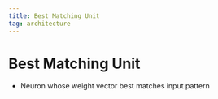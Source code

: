 ```yaml
---
title: Best Matching Unit
tag: architecture
---
```


# Best Matching Unit
- Neuron whose weight vector best matches input pattern




































































